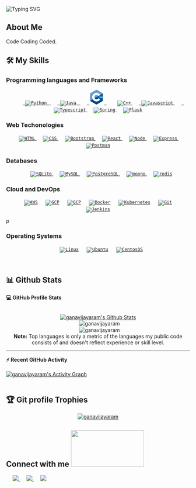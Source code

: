 

<!--
**ganavijayaram/ganavijayaram** is a ✨ _special_ ✨ repository because its `README.md` (this file) appears on your GitHub profile.

Here are some ideas to get you started:

- 🔭 I’m currently working on ...
- 🌱 I’m currently learning ...
- 👯 I’m looking to collaborate on ...
- 🤔 I’m looking for help with ...
- 💬 Ask me about ...
- 📫 How to reach me: ...
- 😄 Pronouns: ...
- ⚡ Fun fact: ...
-->
![Typing SVG](https://readme-typing-svg.herokuapp.com?font=Architects+Daughter&color=7AF79A&size=30&lines=Hello,+World!!!!;It's+Ganavi+Jayaram!;I'm+a+Learning+Developer...)

## About Me
Code Coding Coded.

## 🛠️ My Skills
###  Programming languages and Frameworks

<p align="center"> 
  &emsp;
   <a href="https://www.python.org" target="_blank">
    <code> <img alt="Python" src="https://www.vectorlogo.zone/logos/python/python-ar21.svg"> </code>
  </a>
 &emsp;
  <a href="https://www.java.com" target="_blank"> 
    <code> <img alt="Java" src="https://www.vectorlogo.zone/logos/java/java-ar21.svg"> </code>
  </a>
  &emsp;
   <code><a href="https://www.w3schools.com/cpp/" target="_blank" rel="noreferrer"> <img alt="c" src="https://raw.githubusercontent.com/devicons/devicon/master/icons/cplusplus/cplusplus-original.svg" alt="cplusplus" width="40" height="40"/> </a> </code>
  &emsp;
  <a href="https://www.w3schools.com/cpp/" target="_blank"> 
    <code><img  alt="C++" src="https://img.shields.io/badge/C++%20-%2300599C.svg?style=plastic&logo=c%2B%2B&logoColor=white"></code>
  </a> 
  &emsp;
  <a href="https://developer.mozilla.org/en-US/docs/Web/JavaScript" target="_blank"> 
     <code> <img  alt="Javascript" src ='https://www.vectorlogo.zone/logos/javascript/javascript-ar21.svg'></code>
   </a>
  &emsp;
  <a href="https://developer.mozilla.org/en-US/docs/Web/JavaScript" target="_blank"> 
     <code> <img  alt="Typescript" src ='https://www.vectorlogo.zone/logos/typescriptlang/typescriptlang-ar21.svg'></code>
   </a>
   &emsp;
   <a href="https://www.w3schools.com/css/" target="_blank">
   <code><img alt="Spring" src="https://www.vectorlogo.zone/logos/springio/springio-ar21.svg"></code>
  </a> 
   &emsp;
   <a href="https://www.w3schools.com/css/" target="_blank">
   <code><img alt="Flask" src="https://www.vectorlogo.zone/logos/pocoo_flask/pocoo_flask-ar21.svg"></code>
  </a> 
   
  
</p>

### Web Techonologies
<p align="center"> 
  &emsp; 
  <a href="https://www.w3.org/html/" target="_blank"> 
   <code><img alt="HTML" src="https://www.vectorlogo.zone/logos/w3_html5/w3_html5-ar21.svg"></code>
  </a>   
  &emsp;
  <a href="https://www.w3schools.com/css/" target="_blank">
   <code><img alt="CSS" src="https://www.vectorlogo.zone/logos/w3_css/w3_css-ar21.svg"></code>
  </a> 
&emsp;
  <a href="https://www.w3schools.com/css/" target="_blank">
   <code><img alt="Bootstrap" src="https://www.vectorlogo.zone/logos/getbootstrap/getbootstrap-ar21.svg"></code>
  </a> 
 &emsp;
 <a href="https://www.w3schools.com/css/" target="_blank">
   <code><img alt="React" src="https://www.vectorlogo.zone/logos/reactjs/reactjs-ar21.svg"></code>
  </a> 
 &emsp;
   <a href="https://www.w3schools.com/css/" target="_blank">
   <code><img alt="Node" src="https://www.vectorlogo.zone/logos/nodejs/nodejs-ar21.svg"></code>
  </a> 
 &emsp;
   <a href="https://www.w3schools.com/css/" target="_blank">
   <code><img alt="Express" src="https://www.vectorlogo.zone/logos/expressjs/expressjs-ar21.svg"></code>
  </a> 
  &emsp;
   <a href="https://www.w3schools.com/css/" target="_blank">
   <code><img alt="Postman" src="https://www.vectorlogo.zone/logos/getpostman/getpostman-ar21.svg"></code>
  </a> 

  

</p>

 

### Databases
<p align="center"> 
 &emsp; 
  <a href="https://www.w3.org/html/" target="_blank"> 
   <code><img alt="SQLite" src="https://www.vectorlogo.zone/logos/sqlite/sqlite-ar21.svg"></code>
  </a> 
  &emsp; 
  <a href="https://www.w3.org/html/" target="_blank"> 
   <code><img alt="MySQL" src="https://www.vectorlogo.zone/logos/mysql/mysql-horizontal.svg"></code>
  </a>  
  &emsp;
  <a href="https://www.w3schools.com/css/" target="_blank">
   <code><img alt="PostgreSQL" src="https://www.vectorlogo.zone/logos/postgresql/postgresql-horizontal.svg"></code>
  </a> 
 &emsp;
  <a href="https://www.w3schools.com/css/" target="_blank">
   <code><img alt="mongo" src="https://www.vectorlogo.zone/logos/mongodb/mongodb-ar21.svg"></code>
  </a> 
 &emsp;
  <a href="https://www.w3schools.com/css/" target="_blank">
   <code><img alt="redis" src="https://www.vectorlogo.zone/logos/redis/redis-ar21.svg"></code>
  </a> 
</p>

 ### Cloud and DevOps
 
<p align="center">
  &emsp;
    <code><a href="#"><img alt="AWS" src="https://www.vectorlogo.zone/logos/amazon_aws/amazon_aws-ar21.svg"></a></code>
  &emsp;
    <code><a href="#"><img alt="GCP" src="https://www.vectorlogo.zone/logos/google_cloud/google_cloud-ar21.svg"></a></code>
   &emsp;
    <code><a href="#"><img alt="GCP" src="https://www.vectorlogo.zone/logos/heroku/heroku-ar21.svg"></a></code>
&emsp;
    <code><a href="#"><img alt="Docker"src="https://www.vectorlogo.zone/logos/docker/docker-ar21.svg"></a></code>
	&emsp;
    <code><a href="#"><img alt="Kubernetes"src="https://www.vectorlogo.zone/logos/kubernetes/kubernetes-ar21.svg"></a></code>
 &emsp;
    <code><a href="#"><img alt="Git"src="https://www.vectorlogo.zone/logos/git-scm/git-scm-ar21.svg"></a></code>
	&emsp;
    <code><a href="#"><img alt="Jenkins"src="https://www.vectorlogo.zone/logos/jenkins/jenkins-ar21.svg"></a></code>
</p>p	

 ### Operating Systems
 
<p align="center">
  &emsp;
    <code><a href="#"><img alt="Linux" src="https://www.vectorlogo.zone/logos/linux/linux-icon.svg"></a></code>
  &emsp;
    <code><a href="#"><img alt="Ubuntu" src="https://www.vectorlogo.zone/logos/ubuntu/ubuntu-ar21.svg"></a></code>
  &emsp;
    <code><a href="#"><img alt="CentosOS"src="https://www.vectorlogo.zone/logos/centos/centos-ar21.svg"></a></code>
</p>

 
<br/>

## 📊 Github Stats



  <summary><b>💻 GitHub Profile Stats</b></summary>
  <br/>
  <p align="center">
    <a href="https://github.com/anuraghazra/github-readme-stats"><img alt="ganavijayaram's Github Stats" src="https://github-readme-stats.vercel.app/api?username=ganavijayaram&show_icons=true&count_private=true&theme=algolia" height="192px"/></a>
<br/>
  &nbsp;
	  <img src="https://github-readme-stats.vercel.app/api/top-langs?username=ganavijayaram&langs_count=10&show_icons=true&locale=en&layout=compact&theme=algolia" alt="ganavijayaram" height="192px"/>
  <br/>
  &nbsp;
  <img align="center" src="https://github-readme-streak-stats.herokuapp.com/?user=ganavijayaram&&show_icons=true&locale=en&theme=algolia" alt="ganavijayaram" />
  <br/>
  <b>Note:</b> Top languages is only a metric of the languages my public code consists of and doesn't reflect experience or skill level.
  </p>

----

  <summary><b>⚡ Recent GitHub Activity</b></summary>
  <br/>
   <a href="https://github.com/ganavijayaram"><img alt="ganavijayaram's Activity Graph" src="https://activity-graph.herokuapp.com/graph?username=ganavijayaram&custom_title=Ganavi+Jayaram's%20Contribution%20Graph&theme=react-dark" /></a>
  <br/>
  
  

<br/>

## :trophy: Git profile Trophies

<p align="center"> <a href="https://github.com/ryo-ma/github-profile-trophy"><img src="https://github-profile-trophy.vercel.app/?username=ganavijayaram&layout=compact&theme=algolia" alt="ganavijayaram" /></a> </p>



## Connect with me <img height="100" width="200" src='https://raw.githubusercontent.com/ShahriarShafin/ShahriarShafin/main/Assets/handshake.gif' width="100px">
&emsp;
  <a href="https://www.linkedin.com/in/ganavijayaram">
    <img src="https://www.vectorlogo.zone/logos/linkedin/linkedin-icon.svg"/> 
 </a>
 &emsp;
 <a href="mailto:itsganavijayaram@gmail.com">
    <img src="https://www.vectorlogo.zone/logos/gmail/gmail-icon.svg"/>
 </a>
 &emsp;
 <a href="https://www.instagram.com/ganavi_jayaram/?hl=en">
    <img src="https://www.vectorlogo.zone/logos/instagram/instagram-icon.svg"/>
 </a>

